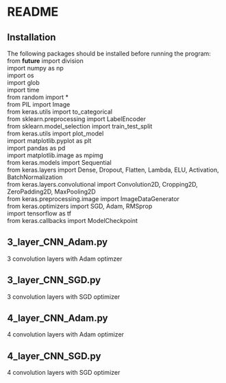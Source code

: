 # README

## Installation
The following packages should be installed before running the program:
from __future__ import division<br/>
import numpy as np<br/>
import os<br/>
import glob<br/>
import time<br/>
from random import * <br/>
from PIL import Image<br/>
from keras.utils import to_categorical<br/>
from sklearn.preprocessing import LabelEncoder<br/>
from sklearn.model_selection import train_test_split<br/>
from keras.utils import plot_model<br/>
import matplotlib.pyplot as plt<br/>
import pandas as pd<br/>
import matplotlib.image as mpimg<br/>
from keras.models import Sequential<br/>
from keras.layers import Dense, Dropout, Flatten, Lambda, ELU, Activation, BatchNormalization<br/>
from keras.layers.convolutional import Convolution2D, Cropping2D, ZeroPadding2D, MaxPooling2D<br/>
from keras.preprocessing.image import ImageDataGenerator<br/>
from keras.optimizers import SGD, Adam, RMSprop<br/>
import tensorflow as tf<br/>
from keras.callbacks import ModelCheckpoint<br/>
## 3_layer_CNN_Adam.py

3 convolution layers with Adam optimzer

## 3_layer_CNN_SGD.py

3 convolution layers with SGD optimizer

## 4_layer_CNN_Adam.py

4 convolution layers with Adam optimizer

## 4_layer_CNN_SGD.py

4 convolution layers with SGD optimizer


